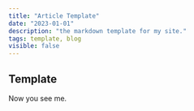 ```yaml
---
title: "Article Template"
date: "2023-01-01"
description: "the markdown template for my site."
tags: template, blog
visible: false
---
```


## Template

Now you see me.
